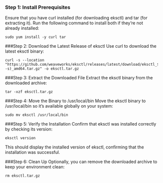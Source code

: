 ### Step 1: Install Prerequisites
Ensure that you have curl installed (for downloading eksctl) and tar (for extracting it). Run the following command to install both if they’re not already installed:
```
sudo yum install -y curl tar
```

###Step 2: Download the Latest Release of eksctl
Use curl to download the latest eksctl binary:
```
curl -s --location "https://github.com/weaveworks/eksctl/releases/latest/download/eksctl_$(uname -s)_amd64.tar.gz" -o eksctl.tar.gz
```

###Step 3: Extract the Downloaded File
Extract the eksctl binary from the downloaded archive:
```
tar -xzf eksctl.tar.gz
```

###Step 4: Move the Binary to /usr/local/bin
Move the eksctl binary to /usr/local/bin so it’s available globally on your system:
```
sudo mv eksctl /usr/local/bin
```

###Step 5: Verify the Installation
Confirm that eksctl was installed correctly by checking its version:
```
eksctl version
```
This should display the installed version of eksctl, confirming that the installation was successful.

###Step 6: Clean Up
Optionally, you can remove the downloaded archive to keep your environment clean:
```
rm eksctl.tar.gz
```

